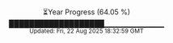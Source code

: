 <p align="center">
⏳Year Progress (64.05 %) <br>
███████████████████▁▁▁▁▁▁▁▁▁▁▁ <br>
<sub>Updated: Fri, 22 Aug 2025 18:32:59 GMT</sub>
</p>

